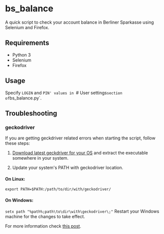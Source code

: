 # bs_balance
A quick script to check your account balance in Berliner Sparkasse using Selenium and Firefox.

## Requirements
* Python 3
* Selenium
* Firefox

## Usage
Specify `LOGIN` and `PIN' values in `# User settings` section of `bs_balance.py`.


## Troubleshooting

### geckodriver
If you are getting geckdriver related errors when starting the script, follow these steps:

1. [Download latest geckdriver for your OS](https://github.com/mozilla/geckodriver/releases) and extract the executable somewhere in your system.

2. Update your system's PATH with geckodriver location.

#### On Linux:
`export PATH=$PATH:/path/to/dir/with/geckodriver/`

#### On Windows:
`setx path "%path%;path\to\dir\with\geckodriver\;"`
Restart your Windows machine for the changes to take effect.

For more information check [this post](https://stackoverflow.com/a/40208762).

